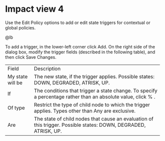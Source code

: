 # Impact view 4

Use the Edit Policy options to add or edit state triggers for contextual
or global policies.

@lb[](img/impact-view4-policy-dialog-trigger.png)

To add a trigger, in the lower-left corner click Add. On the right side
of the dialog box, modify the trigger fields (described in the following
table), and then click Save Changes.

|                  |                                                                                                                 |
|:-----------------|:----------------------------------------------------------------------------------------------------------------|
| Field            | Description                                                                                                     |
|  My state will be| The new state, if the trigger applies. Possible states: DOWN, DEGRADED, ATRISK, UP.                             |
|  If              | The conditions that trigger a state change. To specify a percentage rather than an absolute value, click % .    |
|  Of type         | Restrict the type of child node to which the trigger applies. Types other than Any are exclusive.               |
|  Are             | The state of child nodes that cause an evaluation of this trigger. Possible states: DOWN, DEGRADED, ATRISK, UP. |


